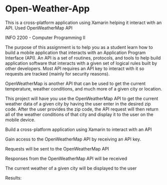 # Open-Weather-App
This is a cross-platform application using Xamarin helping it interact with an API. Used OpenWeatherMap API

<p>INFO 2200 - Computer Programming II</p>

<p>The purpose of this assignment is to help you as a student learn how to build a mobile application that interacts with an Application Program Interface (API). An API is a set of routines, protocols, and tools to help build application software that interacts with a given set of logical rules built by other developers. Most API requires an API key to interact with it so requests are tracked (mainly for security reasons).</p>
<p>OpenWeatherMap is another API that can be used to get the current temperature, weather conditions, and much more of a given city or location.</p>
<p>This project will have you use the OpenWeatherMap API to get the current weather data of a given city by having the user enter in the desired zip code. After the user provides the zip code, the API request will then return all of the weather conditions of that city and display it to the user on the mobile device.</p>

<p>Build a cross-platform application using Xamarin to interact with an API</p>
<p>Gain access to the OpenWeatherMap API by receiving an API key.</p>
<p>Requests will be sent to the OpenWeatherMap API</p>
<p>Responses from the OpenWeatherMap API will be received</p>
<p>The current weather of a given city will be displayed to the user</p>

<p>Results:</p>
